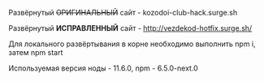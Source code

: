 Развёрнутый ~~ОРИГИНАЛЬНЫЙ~~ сайт - kozodoi-club-hack.surge.sh

Развёрнутый **ИСПРАВЛЕННЫЙ** сайт - http://vezdekod-hotfix.surge.sh/

Для локального развёртывания в корне необходимо выполнить npm i, затем npm start

Используемая версия ноды - 11.6.0, npm - 6.5.0-next.0
